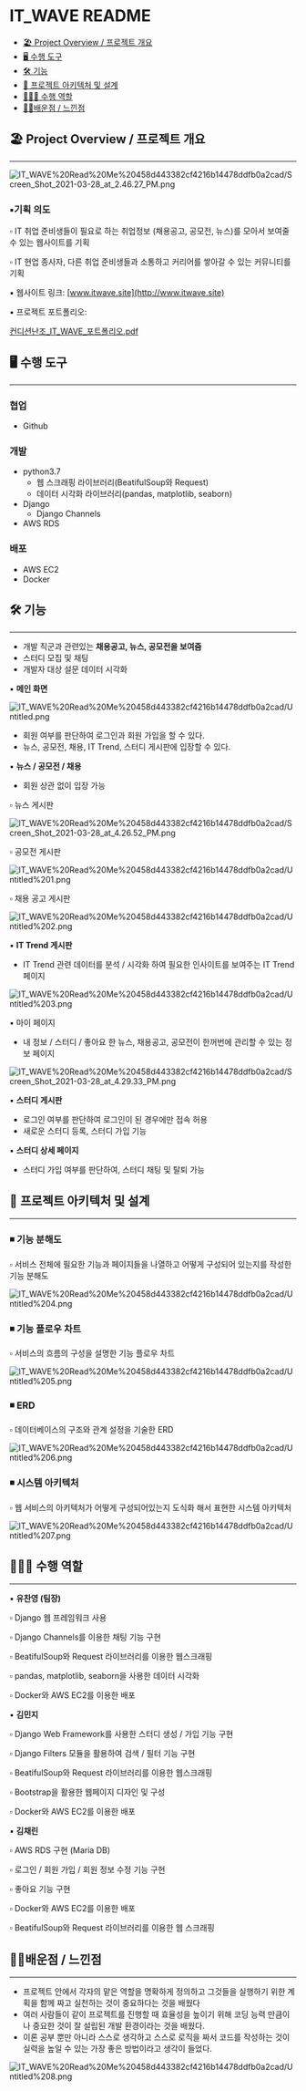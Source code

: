 # IT_WAVE README

  * [🏖️ Project Overview / 프로젝트 개요](#----project-overview----------)
  * [🖥️ 수행 도구](#---------)
  * [🛠️ 기능](#------)
  * [📖 프로젝트 아키텍처 및 설계](#-----------------)
  * [🙋🏻‍♂️ 수행 역할](#-------------)
  * [👩‍💻배운점 / 느낀점](#--------------)


## 🏖️ Project Overview / 프로젝트 개요

---

![IT_WAVE%20Read%20Me%20458d443382cf4216b14478ddfb0a2cad/Screen_Shot_2021-03-28_at_2.46.27_PM.png](IT_WAVE%20Read%20Me%20458d443382cf4216b14478ddfb0a2cad/Screen_Shot_2021-03-28_at_2.46.27_PM.png)

### ▪기획 의도

▫ IT 취업 준비생들이 필요로 하는 취업정보 (채용공고, 공모전, 뉴스)를 모아서 보여줄수 있는 웹사이트를 기획

▫ IT 현업 종사자, 다른 취업 준비생들과 소통하고 커리어를 쌓아갈 수 있는 커뮤니티를 기획

▪ 웹사이트 링크: [www.itwave.site](http://www.itwave.site)

▪ 프로젝트 포트폴리오: 

[컨디션난조_IT_WAVE_포트폴리오.pdf](https://drive.google.com/file/d/1sfaWo-qPXVE2zhVZeB6UsbKWGWvh6neN/view?usp=sharing)

## 🖥️ 수행 도구

---

### 협업

- Github

### 개발

- python3.7
    - 웹 스크래핑 라이브러리(BeatifulSoup와 Request)
    - 데이터 시각화 라이브러리(pandas, matplotlib, seaborn)
- Django
    - Django Channels
- AWS RDS

### 배포

- AWS EC2
- Docker

## 🛠️ 기능

---

- 개발 직군과 관련있는 **채용공고, 뉴스, 공모전을 보여줌**
- 스터디 모집 및 채팅
- 개발자 대상 설문 데이터 시각화

▪ **메인 화면**

![IT_WAVE%20Read%20Me%20458d443382cf4216b14478ddfb0a2cad/Untitled.png](IT_WAVE%20Read%20Me%20458d443382cf4216b14478ddfb0a2cad/Untitled.png)

- 회원 여부를 판단하여 로그인과 회원 가입을 할 수 있다.
- 뉴스, 공모전, 채용, IT Trend, 스터디 게시판에 입장할 수 있다.

▪ **뉴스 / 공모전 / 채용**

- 회원 상관 없이 입장 가능

▫ 뉴스 게시판

![IT_WAVE%20Read%20Me%20458d443382cf4216b14478ddfb0a2cad/Screen_Shot_2021-03-28_at_4.26.52_PM.png](IT_WAVE%20Read%20Me%20458d443382cf4216b14478ddfb0a2cad/Screen_Shot_2021-03-28_at_4.26.52_PM.png)

▫ 공모전 게시판

![IT_WAVE%20Read%20Me%20458d443382cf4216b14478ddfb0a2cad/Untitled%201.png](IT_WAVE%20Read%20Me%20458d443382cf4216b14478ddfb0a2cad/Untitled%201.png)

▫ 채용 공고 게시판

![IT_WAVE%20Read%20Me%20458d443382cf4216b14478ddfb0a2cad/Untitled%202.png](IT_WAVE%20Read%20Me%20458d443382cf4216b14478ddfb0a2cad/Untitled%202.png)

▪ **IT Trend 게시판**

- IT Trend 관련 데이터를 분석 / 시각화 하여 필요한 인사이트를 보여주는 IT Trend 페이지

![IT_WAVE%20Read%20Me%20458d443382cf4216b14478ddfb0a2cad/Untitled%203.png](IT_WAVE%20Read%20Me%20458d443382cf4216b14478ddfb0a2cad/Untitled%203.png)

▪ 마이 페이지

- 내 정보 / 스터디 / 좋아요 한 뉴스, 채용공고, 공모전이 한꺼번에 관리할 수 있는 정보 페이지

![IT_WAVE%20Read%20Me%20458d443382cf4216b14478ddfb0a2cad/Screen_Shot_2021-03-28_at_4.29.33_PM.png](IT_WAVE%20Read%20Me%20458d443382cf4216b14478ddfb0a2cad/Screen_Shot_2021-03-28_at_4.29.33_PM.png)

▪ **스터디 게시판**

- 로그인 여부를 판단하여 로그인이 된 경우에만 접속 허용
- 새로운 스터디 등록, 스터디 가입 기능

▪ **스터디 상세 페이지**

- 스터디 가입 여부를 판단하여, 스터디 채팅 및 탈퇴 가능

## 📖 프로젝트 아키텍처 및 설계

---

### ◾ 기능 분해도

▫ 서비스 전체에 필요한 기능과 페이지들을 나열하고 어떻게 구성되어 있는지를 작성한 기능 분해도

![IT_WAVE%20Read%20Me%20458d443382cf4216b14478ddfb0a2cad/Untitled%204.png](IT_WAVE%20Read%20Me%20458d443382cf4216b14478ddfb0a2cad/Untitled%204.png)

### ◾ 기능 플로우 차트

▫ 서비스의 흐름의 구성을 설명한 기능 플로우 차트

![IT_WAVE%20Read%20Me%20458d443382cf4216b14478ddfb0a2cad/Untitled%205.png](IT_WAVE%20Read%20Me%20458d443382cf4216b14478ddfb0a2cad/Untitled%205.png)

### ◾ ERD

▫ 데이터베이스의 구조와 관계 설정을 기술한 ERD

![IT_WAVE%20Read%20Me%20458d443382cf4216b14478ddfb0a2cad/Untitled%206.png](IT_WAVE%20Read%20Me%20458d443382cf4216b14478ddfb0a2cad/Untitled%206.png)

### ◾ 시스템 아키텍처

▫ 웹 서비스의 아키텍처가 어떻게 구성되어있는지 도식화 해서 표현한 시스템 아키텍처

![IT_WAVE%20Read%20Me%20458d443382cf4216b14478ddfb0a2cad/Untitled%207.png](IT_WAVE%20Read%20Me%20458d443382cf4216b14478ddfb0a2cad/Untitled%207.png)

## 🙋🏻‍♂️ 수행 역할

---

▪ **유찬영 (팀장)**

▫ Django 웹 프레임워크 사용

▫ Django Channels를 이용한 채팅 기능 구현

▫ BeatifulSoup와 Request 라이브러리를 이용한 웹스크래핑

▫ pandas, matplotlib, seaborn을 사용한 데이터 시각화

▫ Docker와 AWS EC2를 이용한 배포

▪ **김민지**

▫ Django Web Framework를 사용한 스터디 생성 / 가입 기능 구현

▫ Django Filters 모듈을 활용하여 검색 / 필터 기능 구현

▫ BeatifulSoup와 Request 라이브러리를 이용한 웹스크래핑

▫ Bootstrap을 활용한 웹페이지 디자인 및 구성

▫ Docker와 AWS EC2를 이용한 배포

▪ **김채린**

▫ AWS RDS 구현 (Maria DB)

▫ 로그인 / 회원 가입 /  회원 정보 수정 기능 구현

▫ 좋아요 기능 구현

▫ Docker와 AWS EC2를 이용한 배포

▫ BeatifulSoup와 Request 라이브러리를 이용한 웹 스크래핑

## 👩‍💻배운점 / 느낀점

---

- 프로젝트 안에서 각자의 맡은 역할을 명확하게 정의하고 그것들을 실행하기 위한 계획을 함께 짜고 실천하는 것이 중요하다는 것을 배웠다
- 여러 사람들이 같이 프로젝트를 진행할 때 효율성을 높이기 위해 코딩 능력 만큼이나 중요한 것이 잘 설립된 개발 환경이라는 것을 배웠다.
- 이론 공부 뿐만 아니라 스스로 생각하고 스스로 로직을 짜서 코드를 작성하는 것이 실력을 높일 수 있는 가장 좋은 방법이라고 생각이 들었다.

![IT_WAVE%20Read%20Me%20458d443382cf4216b14478ddfb0a2cad/Untitled%208.png](IT_WAVE%20Read%20Me%20458d443382cf4216b14478ddfb0a2cad/Untitled%208.png)